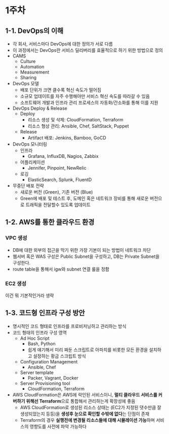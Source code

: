 # 1주차

## 1-1. DevOps의 이해

* 각 회사, 서비스마다 DevOps에 대한 정의가 서로 다름
* 이 과정에서는 DevOps란 서비스 딜리버리를 효율적으로 하기 위한 방법으로 정의
* CAMS
    * Culture
    * Automation
    * Measurement
    * Sharing
* DevOps 모델
    * 배포 단위가 크면 클수록 혁신 속도가 떨어짐
    * 소규모 업데이트를 자주 수행해야만 서비스 혁신 속도를 따라갈 수 있음
    * 소프트웨어 개발과 인프라 관리 프로세스의 자동화/간소화를 통해 이를 지원
* DevOps Deploy & Release
    * Deploy
        * 리소스 생성 및 삭제: CloudFormation, Terraform
        * 리소스 형상 관리: Ansible, Chef, SaltStack, Puppet
    * Release
        * Artifact 배포: Jenkins, Bamboo, GoCD
* DevOps 모니터링
    * 인프라
        * Grafana, InfluxDB, Nagios, Zabbix
    * 어플리케이션
        * Jennifer, Pinpoint, NewRelic
    * 로깅
        * ElasticSearch, Splunk, FluentD
* 무중단 배포 전략
    * 새로운 버전 (Green), 기존 버전 (Blue)
    * Green에 배포 및 테스트 후, 도메인 혹은 네트워크 장비를 통해 새로운 버전으로 트래픽을 전달할수 있도록 업데이트

## 1-2. AWS를 통한 클라우드 환경

### VPC 생성

* DB에 대한 외부의 접근을 막기 위한 가장 기본이 되는 방법이 네트워크 차단
* 웹서버 혹은 WAS 구성은 Public Subnet을 구성하고, DB는 Private Subnet을 구성한다.
* route table을 통해서 igw와 subnet 연결 룰을 정함

### EC2 생성

이건 뭐 기본적인거라 생략

## 1-3. 코드형 인프라 구성 방안

* 명시적인 코드 형태로 인프라를 프로비저닝하고 관리하는 방식
* 코드 형태의 인프라 구성 영역
    * Ad Hoc Script
        * Bash, Python
        * 쉽게 얘기해서 미리 짜둔 스크립트로 아파치를 비롯한 모든 환경을 설치하고 설정하는 황금 스크립트 방식
    * Configuration Management
        * Ansible, Chef
    * Server template
        * Packer, Vagrant, Docker
    * Server Provisioning tool
        * CloudFormation, Terraform
* AWS CloudFormation은 AWS에 락인된 서비스이니, **멀티 클라우드 서비스를 커버하기 위해선 Terraform**으로 통합해서 관리하는게 확장성에 좋음
    * AWS CloudFormation로 생성된 리소스 상태는 (EC2가 지정된 댓수만큼 잘 생성되었는지 등등)을 **생성후 눈으로 확인할 수밖에 없다**는 단점이 존재
    * Terraform의 경우 **실행전에 변경될 리소스들에 대해 시뮬레이션 가능**하며 서비스의 영향도를 사전에 파악 가능하다